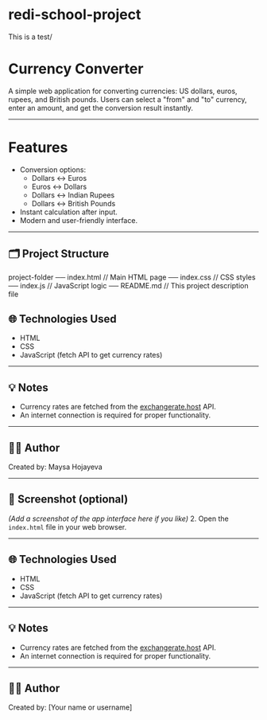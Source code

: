 # redi-school-project

This is a test/

#  Currency Converter

A simple web application for converting currencies: US dollars, euros, rupees, and British pounds. Users can select a "from" and "to" currency, enter an amount, and get the conversion result instantly.

---

# Features

- Conversion options:
  - Dollars ↔️ Euros
  - Euros ↔️ Dollars
  - Dollars ↔️ Indian Rupees
  - Dollars ↔️ British Pounds
- Instant calculation after input.
- Modern and user-friendly interface.

---

## 🗂️ Project Structure


  project-folder
   ── index.html // Main HTML page
   ── index.css // CSS styles
   ── index.js // JavaScript logic
   ── README.md // This project description file




## 🌐 Technologies Used

- HTML
- CSS
- JavaScript (fetch API to get currency rates)

---

## 💡 Notes

- Currency rates are fetched from the [exchangerate.host](https://exchangerate.host) API.
- An internet connection is required for proper functionality.

---

## 👩‍💻 Author

Created by: Maysa Hojayeva

---

## 📸 Screenshot (optional)

*(Add a screenshot of the app interface here if you like)*
2. Open the `index.html` file in your web browser.

---

## 🌐 Technologies Used

- HTML
- CSS
- JavaScript (fetch API to get currency rates)

---

## 💡 Notes

- Currency rates are fetched from the [exchangerate.host](https://exchangerate.host) API.
- An internet connection is required for proper functionality.

---

## 👩‍💻 Author

Created by: [Your name or username]






